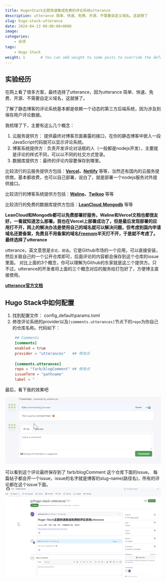 ```yaml
---
title: Hugo+Stack主题快速集成免费的评论系统utterance
description: utterance 简单、快速、免费、开源、不需要自定义域名，这就够了
slug: hugo-stack-utterance
date: 2024-04-13 00:00:00+0000
image: 
categories:
    - 杂项
tags:
    - Hugo Stack
weight: 1       # You can add weight to some posts to override the default sorting (date descending)
---
```


## 实验经历

在网上看了很多方案，最终选择了utterance，因为utterance 简单、快速、免费、开源、不需要自定义域名，这就够了。

了解了静态博客的评论系统基本都是依赖一个动态的第三方后端系统，因为涉及到保存用户评论数据。

我梳理了下，主要有这么几个概念：
1. 云服务提供方： 提供最终对博客页面暴露的接口，在你的静态博客中嵌入一段JavaScript代码就可以显示评论系统。
2. 博客系统提供方：负责开发评论对话框的人（一般都是nodejs开发），主要就是评论的样式不同，可以以不同的社交方式登录。
3. 数据库提供方：最终的评论内容要保存到哪里。

比较流行的云服务提供方包括：**[Vercel](https://vercel.com/)、[Netlify](https://app.netlify.com/)** 等等，当然还有国内的云服务提供商，基本都收费，也可以自己部署，说白了，就是部署一个nodejs服务对外提供接口。

比较流行的博客系统提供方包括：**[Waline](https://waline.js.org/)、[Twikoo](https://twikoo.js.org/)** 等等

比较流行的免费的数据库提供方包括：**[LeanCloud](https://leancloud.app/),[Mongodb](https://mongodb.com)** 等等

**LeanCloud和Mongodb都可以免费部署好服务，Waline和Vercel文档也都很友好，一看就知道怎么部署。我也在Vercel上部署成功了，但是最后发现部署的应用打不开，网上的解决办法是使用自己的域名就可以解决问题，但考虑到国内申请域名还要备案，免费且不用备案的域名[Freenom](https://www.freenom.com/)半天打不开，于是就不考虑了。最终选择了utterance**

utterance，英文意思是`言论，说话`。它是Github市场的一个应用，可以直接安装，然后关联自己的一个公开仓库即可，后面评论的内容都会保存到这个仓库的issue里面。
对比上面的3个概念，你可以理解为Github的东家就是这三个提供方。只不过，utterance的开发者将上面的三个概念对应的服务给打包好了，方便博主直接使用。

**[utterance官方文档](https://utteranc.es/)**


## Hugo Stack中如何配置
1. 找到配置文件： config\_default\params.toml
2. 修改评论系统的provider以及`[comments.utterances]`节点下的`repo`为你自己的仓库名称。代码如下：
   ``` toml
    ## Comments
    [comments]
    enabled = true
    provider = "utterances"   ## 修改点

    [comments.utterances]
    repo = "farb/blogComment" ## 修改点
    issueTerm = "pathname"
    label = "
   ```

最后，看下我的效果吧

![](utterance_comment_test.png)


可以看到这个评论最终保存到了 farb/blogComment 这个仓库下面的issue。
每篇帖子都会开一个issue，issue的名字就是博客的slug-name(路径名)，所有的评论都在这个issue下面。
![](comment_storage.png)